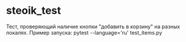 # steoik_test
 Тест, проверяющий наличие кнопки "добавить в корзину" на разных локалях.
 Пример запуска:
 pytest --language='ru' test_items.py
